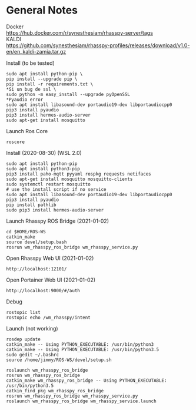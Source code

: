 
# General Notes

Docker  
https://hub.docker.com/r/synesthesiam/rhasspy-server/tags   
KALDI   
https://github.com/synesthesiam/rhasspy-profiles/releases/download/v1.0-en/en_kaldi-zamia.tar.gz 

Install (to be tested)
```
sudo apt install python-pip \
pip install --upgrade pip \
pip install -r requirements.txt \
*Si un bug de ssl \
sudo python -m easy_install --upgrade pyOpenSSL
*Pyaudio error
sudo apt install libasound-dev portaudio19-dev libportaudiocpp0
pip3 install pyaudio
pip3 install hermes-audio-server
sudo apt-get install mosquitto
```
Launch Ros Core
```
roscore
```

Install (2020-08-30) (WSL 2.0)
```
sudo apt install python-pip
sudo apt install python3-pip
pip3 install paho-mqtt pyyaml rospkg requests netifaces
sudo apt-get install mosquitto mosquitto-clients
sudo systemctl restart mosquitto
# use the install script if no service
sudo apt install libasound-dev portaudio19-dev libportaudiocpp0
pip3 install pyaudio
pip install pathlib
sudo pip3 install hermes-audio-server
```



Launch Rhasspy ROS Bridge (2021-01-02)
```
cd $HOME/ROS-WS
catkin_make
source devel/setup.bash
rosrun wm_rhasspy_ros_bridge wm_rhasspy_service.py
```

Open Rhasspy Web UI (2021-01-02)
```
http://localhost:12101/
```

Open Portainer Web UI (2021-01-02)
```
http://localhost:9000/#/auth
```


Debug
```
rostopic list
rostopic echo /wm_rhasspy/intent
```

Launch (not working)
```
rosdep update
catkin_make -- Using PYTHON_EXECUTABLE: /usr/bin/python3
catkin_make -- Using PYTHON_EXECUTABLE: /usr/bin/python3.5
sudo gedit ~/.bashrc
source /home/jimmy/ROS-WS/devel/setup.sh
```
```
roslaunch wm_rhasspy_ros_bridge
rosrun wm_rhasspy_ros_bridge
catkin_make wm_rhasspy_ros_bridge -- Using PYTHON_EXECUTABLE: /usr/bin/python3.5
catkin_find_pkg wm_rhasspy_ros_bridge
rosrun wm_rhasspy_ros_bridge wm_rhasspy_service.py
roslaunch wm_rhasspy_ros_bridge wm_rhasspy_service.launch
```

